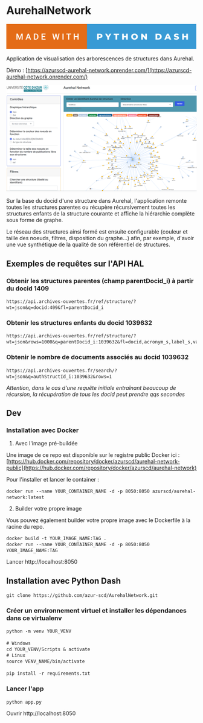 # AurehalNetwork

![forthebadge](/assets/forthebadge.svg)

Application de visualisation des arborescences de structures dans Aurehal.

Démo : [https://azurscd-aurehal-network.onrender.com/](https://azurscd-aurehal-network.onrender.com/)

![aurehal-network](/assets/screenshot_uca.png)

Sur la base du docid d'une structure dans Aurehal, l'application remonte toutes les structures parentes ou récupère récursivement toutes les structures enfants de la structure courante et affiche la hiérarchie complète sous forme de graphe.

Le réseau des structures ainsi formé est ensuite configurable (couleur et taille des noeuds, filtres, disposition du graphe...) afin, par exemple, d'avoir une vue synthétique de la qualité de son référentiel de structures.

## Exemples de requêtes sur l'API HAL

### Obtenir les structures parentes (champ parentDocid_i) à partir du docid 1409

```
https://api.archives-ouvertes.fr/ref/structure/?wt=json&q=docid:409&fl=parentDocid_i

```
### Obtenir les structures enfants du docid 1039632

```
https://api.archives-ouvertes.fr/ref/structure/?wt=json&rows=1000&q=parentDocid_i:1039632&fl=docid,acronym_s,label_s,valid_s,type_s,address_s,parentDocid_i,url_s

```

### Obtenir le nombre de documents associés au docid 1039632

```
https://api.archives-ouvertes.fr/search/?wt=json&q=authStructId_i:1039632&rows=1

````

*Attention, dans le cas d'une requête initiale entraînant beaucoup de récursion, la récupération de tous les docid peut prendre qqs secondes*

## Dev

### Installation avec Docker

1. Avec l'image pré-buildée

Une image de ce repo est disponible sur le registre public Docker ici : [https://hub.docker.com/repository/docker/azurscd/aurehal-network-public](https://hub.docker.com/repository/docker/azurscd/aurehal-network)

Pour l'installer et lancer le container : 

```
docker run --name YOUR_CONTAINER_NAME -d -p 8050:8050 azurscd/aurehal-network:latest

```

2. Builder votre propre image

Vous pouvez également builder votre propre image avec le Dockerfile à la racine du repo.

```
docker build -t YOUR_IMAGE_NAME:TAG .
docker run --name YOUR_CONTAINER_NAME -d -p 8050:8050 YOUR_IMAGE_NAME:TAG
```
Lancer http://localhost:8050

## Installation avec Python Dash

```
git clone https://github.com/azur-scd/AurehalNetwork.git
```

### Créer un environnement virtuel et installer les dépendances dans ce virtualenv

```
python -m venv YOUR_VENV

# Windows
cd YOUR_VENV/Scripts & activate
# Linux
source VENV_NAME/bin/activate

pip install -r requirements.txt
```
### Lancer l'app

```
python app.py
```

Ouvrir http://localhost:8050




